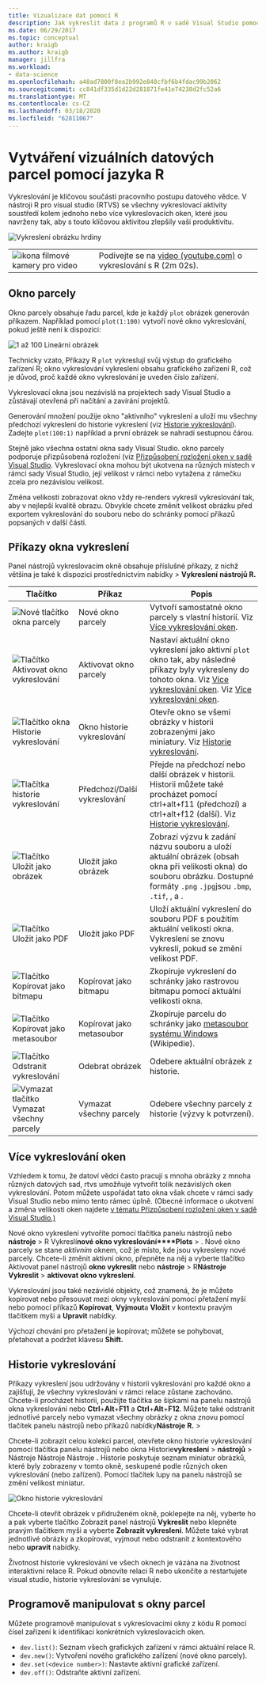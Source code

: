 ```yaml
---
title: Vizualizace dat pomocí R
description: Jak vykreslit data z programů R v sadě Visual Studio pomocí vykreslovacích oken.
ms.date: 06/29/2017
ms.topic: conceptual
author: kraigb
ms.author: kraigb
manager: jillfra
ms.workload:
- data-science
ms.openlocfilehash: a48ad7800f8ea2b992e848cfbf6b4fdac99b2062
ms.sourcegitcommit: cc841df335d1d22d281871fe41e74238d2fc52a6
ms.translationtype: MT
ms.contentlocale: cs-CZ
ms.lasthandoff: 03/18/2020
ms.locfileid: "62811067"
---
```

# <a name="create-visual-data-plots-with-r"></a>Vytváření vizuálních datových parcel pomocí jazyka R

Vykreslování je klíčovou součástí pracovního postupu datového vědce. V nástroji R pro visual studio (RTVS) se všechny vykreslovací aktivity soustředí kolem jednoho nebo více vykreslovacích oken, které jsou navrženy tak, aby s touto klíčovou aktivitou zlepšily vaši produktivitu.

![Vykreslení obrázku hrdiny](media/plotting-hero-image.png)

|   |   |
|---|---|
| ![ikona filmové kamery pro video](../install/media/video-icon.png "Podívejte se na video") | Podívejte se na [video (youtube.com)](https://www.youtube.com/watch?v=ZTbKmz5RSgY) o vykreslování s R (2m 02s). |

## <a name="the-plot-window"></a>Okno parcely

Okno parcely obsahuje řadu parcel, kde je každý `plot` obrázek generován příkazem. Například pomocí `plot(1:100)` vytvoří nové okno vykreslování, pokud ještě není k dispozici:

![1 až 100 Lineární obrázek](media/plotting-1-to-100.png)

Technicky vzato, Příkazy R `plot` vykreslují svůj výstup do grafického zařízení R; okno vykreslování vykreslení obsahu grafického zařízení R, což je důvod, proč každé okno vykreslování je uveden číslo zařízení.

Vykreslovací okna jsou nezávislá na projektech sady Visual Studio a zůstávají otevřená při načítání a zavírání projektů.

Generování množení použije okno "aktivního" vykreslení a uloží mu všechny předchozí vykreslení do historie vykreslení (viz [Historie vykreslování](#plot-history)). Zadejte `plot(100:1)` například a první obrázek se nahradí sestupnou čárou.

Stejně jako všechna ostatní okna sady Visual Studio. okno parcely podporuje přizpůsobená rozložení (viz [Přizpůsobení rozložení oken v sadě Visual Studio](../ide/customizing-window-layouts-in-visual-studio.md). Vykreslovací okna mohou být ukotvena na různých místech v rámci sady Visual Studio, její velikost v rámci nebo vytažena z rámečku zcela pro nezávislou velikost.

Změna velikosti zobrazovat okno vždy re-renders vykreslí vykreslování tak, aby v nejlepší kvalitě obrazu. Obvykle chcete změnit velikost obrázku před exportem vykreslování do souboru nebo do schránky pomocí příkazů popsaných v další části.

## <a name="plot-window-commands"></a>Příkazy okna vykreslení

Panel nástrojů vykreslovacím okně obsahuje příslušné příkazy, z nichž většina je také k dispozici prostřednictvím nabídky > **Vykreslení** **nástrojů R.**

| Tlačítko | Příkaz | Popis |
| --- | --- | --- |
| ![Nové tlačítko okna parcely](media/plotting-toolbar-01-new-plot-window.png) | Nové okno parcely | Vytvoří samostatné okno parcely s vlastní historií. Viz [Více vykreslování oken](#multiple-plot-windows). |
| ![Tlačítko Aktivovat okno vykreslování](media/plotting-toolbar-02-activate-plot-window.png) | Aktivovat okno parcely | Nastaví aktuální okno vykreslení jako aktivní `plot` okno tak, aby následné příkazy byly vykresleny do tohoto okna. Viz [Více vykreslování oken](#multiple-plot-windows). Viz [Více vykreslování oken](#multiple-plot-windows). |
| ![Tlačítko okna Historie vykreslování](media/plotting-toolbar-03-plot-history.png) | Okno historie vykreslování | Otevře okno se všemi obrázky v historii zobrazenými jako miniatury. Viz [Historie vykreslování](#plot-history). |
| ![Tlačítka historie vykreslování](media/plotting-toolbar-04-plot-history-arrows.png) | Předchozí/Další vykreslování |  Přejde na předchozí nebo další obrázek v historii. Historii můžete také procházet pomocí ctrl+alt+f11 (předchozí) a ctrl+alt+f12 (další). Viz [Historie vykreslování](#plot-history). |
| ![Tlačítko Uložit jako obrázek](media/plotting-toolbar-05-save-as-image.png)| Uložit jako obrázek | Zobrazí výzvu k zadání názvu souboru a uloží aktuální obrázek (obsah okna při velikosti okna) do souboru obrázku. Dostupné formáty `.png` `.jpg`jsou `.bmp`, `.tif`, , a . |
| ![Tlačítko Uložit jako PDF](media/plotting-toolbar-06-save-as-pdf.png)| Uložit jako PDF | Uloží aktuální vykreslení do souboru PDF s použitím aktuální velikosti okna. Vykreslení se znovu vykreslí, pokud se změní velikost PDF. |
| ![Tlačítko Kopírovat jako bitmapu](media/plotting-toolbar-07-copy-as-bitmap.png)| Kopírovat jako bitmapu | Zkopíruje vykreslení do schránky jako rastrovou bitmapu pomocí aktuální velikosti okna. |
| ![Tlačítko Kopírovat jako metasoubor](media/plotting-toolbar-08-copy-as-metafile.png)| Kopírovat jako metasoubor | Zkopíruje parcelu do schránky jako [metasoubor systému Windows](https://en.wikipedia.org/wiki/Windows_Metafile) (Wikipedie). |
| ![Tlačítko Odstranit vykreslování](media/plotting-toolbar-09-remove-plot.png)| Odebrat obrázek | Odebere aktuální obrázek z historie. |
| ![Vymazat tlačítko Vymazat všechny parcely](media/plotting-toolbar-10-clear-all-plots.png) | Vymazat všechny parcely | Odebere všechny parcely z historie (výzvy k potvrzení). |

## <a name="multiple-plot-windows"></a>Více vykreslování oken

Vzhledem k tomu, že datoví vědci často pracují s mnoha obrázky z mnoha různých datových sad, rtvs umožňuje vytvořit tolik nezávislých oken vykreslování. Potom můžete uspořádat tato okna však chcete v rámci sady Visual Studio nebo mimo tento rámec úplně. (Obecné informace o ukotvení a změna velikosti oken najdete [v tématu Přizpůsobení rozložení oken v sadě Visual Studio.)](../ide/customizing-window-layouts-in-visual-studio.md)

Nové okno vykreslení vytvoříte pomocí tlačítka panelu nástrojů nebo **nástroje** > R Vykreslí**nové okno vykreslování****Plots** > . Nové okno parcely se stane *aktivním* oknem, což je místo, kde jsou vykresleny nové parcely. Chcete-li změnit aktivní okno, přepněte na něj a vyberte tlačítko Aktivovat panel nástrojů **okno vykreslit** nebo **nástroje** > R**Nástroje Vykreslit** > **aktivovat okno vykreslení**.

Vykreslování jsou také nezávislé objekty, což znamená, že je můžete kopírovat nebo přesouvat mezi okny vykreslování pomocí přetažení myší nebo pomocí příkazů **Kopírovat**, **Vyjmout**a **Vložit** v kontextu pravým tlačítkem myši a **Upravit** nabídky.

Výchozí chování pro přetažení je kopírovat; můžete se pohybovat, přetahovat a podržet klávesu **Shift.**

## <a name="plot-history"></a>Historie vykreslování

Příkazy vykreslení jsou udržovány v historii vykreslování pro každé okno a zajišťují, že všechny vykreslování v rámci relace zůstane zachováno. Chcete-li procházet historii, použijte tlačítka se šipkami na panelu nástrojů okna vykreslování nebo **Ctrl**+**Alt**+**F11** a **Ctrl**+**Alt**+**F12**. Můžete také odstranit jednotlivé parcely nebo vymazat všechny obrázky z okna znovu pomocí tlačítek panelu nástrojů nebo příkazů nabídky**Nástroje** **R.** > 

Chcete-li zobrazit celou kolekci parcel, otevřete okno historie vykreslování pomocí tlačítka panelu nástrojů nebo okna Historie**vykreslení** >  **nástrojů** > Nástroje Nástroje Nástroje **.**
Historie poskytuje seznam miniatur obrázků, které byly zobrazeny v tomto okně, seskupené podle různých oken vykreslování (nebo zařízení). Pomocí tlačítek lupy na panelu nástrojů se změní velikost miniatur.

![Okno historie vykreslování](media/plotting-plot-history-window.png)

Chcete-li otevřít obrázek v přidruženém okně, poklepejte na něj, vyberte ho a pak vyberte tlačítko Zobrazit panel nástrojů **Vykreslit** nebo klepněte pravým tlačítkem myši a vyberte **Zobrazit vykreslení**. Můžete také vybrat jednotlivé obrázky a zkopírovat, vyjmout nebo odstranit z kontextového nebo **upravit** nabídky.

Životnost historie vykreslování ve všech oknech je vázána na životnost interaktivní relace R. Pokud obnovíte relaci R nebo ukončíte a restartujete visual studio, historie vykreslování se vynuluje.

## <a name="programmatically-manipulate-plot-windows"></a>Programově manipulovat s okny parcel

Můžete programově manipulovat s vykreslovacími okny z kódu R pomocí čísel zařízení k identifikaci konkrétních vykreslovacích oken.

- `dev.list()`: Seznam všech grafických zařízení v rámci aktuální relace R.
- `dev.new()`: Vytvoření nového grafického zařízení (nové okno parcely).
- `dev.set(<device number>)`: Nastavte aktivní grafické zařízení.
- `dev.off()`: Odstraňte aktivní zařízení.
